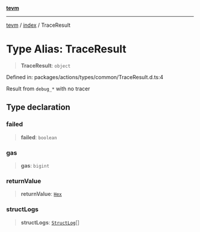 [**tevm**](../../README.md)

***

[tevm](../../modules.md) / [index](../README.md) / TraceResult

# Type Alias: TraceResult

> **TraceResult**: `object`

Defined in: packages/actions/types/common/TraceResult.d.ts:4

Result from `debug_*` with no tracer

## Type declaration

### failed

> **failed**: `boolean`

### gas

> **gas**: `bigint`

### returnValue

> **returnValue**: [`Hex`](../../actions/type-aliases/Hex.md)

### structLogs

> **structLogs**: [`StructLog`](../../actions/type-aliases/StructLog.md)[]
